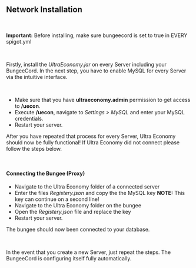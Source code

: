 ## Network Installation

<br />

**Important:** Before installing, make sure bungeecord is set to true in EVERY spigot.yml

<br />

Firstly, install the *UltraEconomy.jar* on every Server including your BungeeCord.
In the next step, you have to enable MySQL for every Server via the intuitive interface.

<br />

* Make sure that you have **ultraeconomy.admin** permission to get access to **/uecon**.
* Execute **/uecon**, navigate to *Settings > MySQL* and enter your MySQL credentials.
* Restart your server.

After you have repeated that process for every Server, Ultra Economy should now be fully functional!
If Ultra Economy did not connect please follow the steps below.

<br />

#### Connecting the Bungee (Proxy)
* Navigate to the Ultra Economy folder of a connected server
* Enter the files *Registery.json* and copy the the MySQL key
**NOTE:** This key can continue on a second line!
* Navigate to the Ultra Economy folder on the bungee
* Open the *Registery.json* file and replace the key
* Restart your server.

The bungee should now been connected to your database.

<br />

In the event that you create a new Server, just repeat the steps. The BungeeCord is configuring itself fully automatically.
